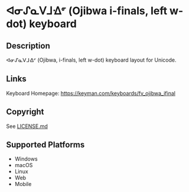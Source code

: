 ᐊᓂᔑᓇᐯᒧᐎᣙ (Ojibwa i-finals, left w-dot) keyboard
==============

Description
-----------
ᐊᓂᔑᓇᐯᒧᐎᣙ (Ojibwa, i-finals, left w-dot) keyboard layout for Unicode.

Links
-----
Keyboard Homepage: https://keyman.com/keyboards/fv_ojibwa_ifinal

Copyright
---------
See [LICENSE.md](LICENSE.md)

Supported Platforms
-------------------
 * Windows
 * macOS
 * Linux
 * Web
 * Mobile

